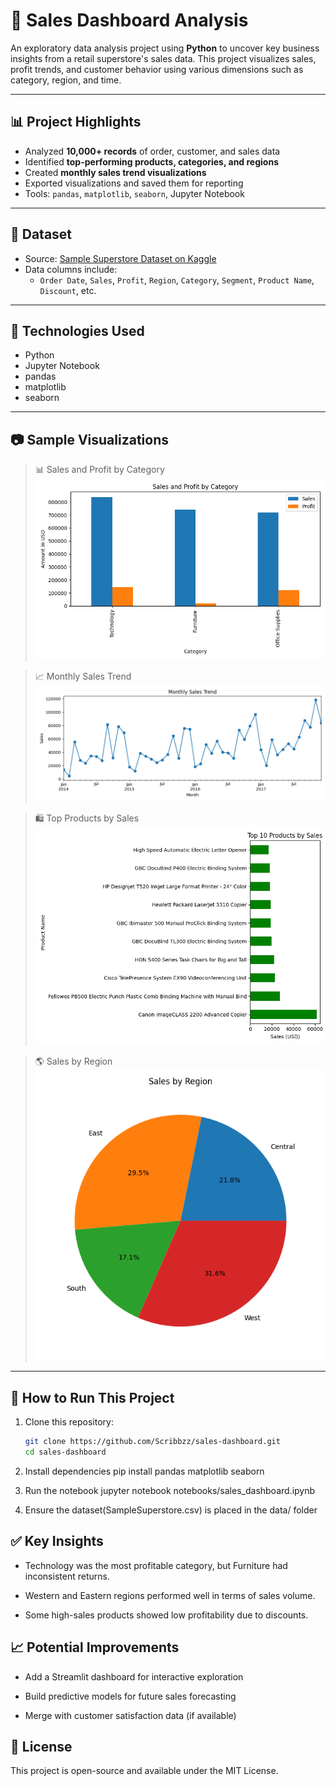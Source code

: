 # 💼 Sales Dashboard Analysis

An exploratory data analysis project using **Python** to uncover key business insights from a retail superstore's sales data. This project visualizes sales, profit trends, and customer behavior using various dimensions such as category, region, and time.

---

## 📊 Project Highlights

- Analyzed **10,000+ records** of order, customer, and sales data
- Identified **top-performing products, categories, and regions**
- Created **monthly sales trend visualizations**
- Exported visualizations and saved them for reporting
- Tools: `pandas`, `matplotlib`, `seaborn`, Jupyter Notebook

---

## 📁 Dataset

- Source: [Sample Superstore Dataset on Kaggle](https://www.kaggle.com/datasets/vivek468/superstore-dataset-final)
- Data columns include:
  - `Order Date`, `Sales`, `Profit`, `Region`, `Category`, `Segment`, `Product Name`, `Discount`, etc.

---

## 🧰 Technologies Used

- Python
- Jupyter Notebook
- pandas
- matplotlib
- seaborn

---

## 📷 Sample Visualizations

> 📊 Sales and Profit by Category  
> ![Sales by Category](images/sales_profit_by_category.png)

> 📈 Monthly Sales Trend  
> ![Monthly Trend](images/monthly_sales_trend.png)

> 🛍️ Top Products by Sales  
> ![Top Products](images/top_products.png)

> 🌎 Sales by Region  
> ![Region Sales](images/sales_by_region.png)

---

## 🚀 How to Run This Project

1. Clone this repository:
   ```bash
   git clone https://github.com/Scribbzz/sales-dashboard.git
   cd sales-dashboard

2. Install dependencies
   pip install pandas matplotlib seaborn

3. Run the notebook
   jupyter notebook notebooks/sales_dashboard.ipynb

4. Ensure the dataset(SampleSuperstore.csv) is placed in the data/ folder

## ✅ Key Insights
- Technology was the most profitable category, but Furniture had inconsistent returns.

- Western and Eastern regions performed well in terms of sales volume.

- Some high-sales products showed low profitability due to discounts.

## 📈 Potential Improvements
- Add a Streamlit dashboard for interactive exploration

- Build predictive models for future sales forecasting

- Merge with customer satisfaction data (if available)

## 📄 License
This project is open-source and available under the MIT License.